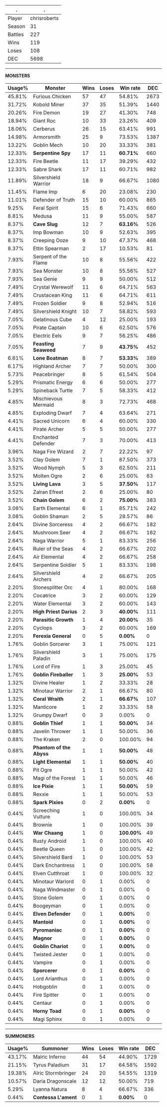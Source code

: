 .|.
|-|-
Player|chrisroberts
Season|31
Battles|227
Wins|119
Loses|108
DEC|5698

---
**MONSTERS**

Usage%|Monster|Wins|Loses|Win rate|DEC|
-|-|-|-|-|-|
45.81%|Furious Chicken|57|47|54.81%|2673|
31.72%|Kobold Miner|37|35|51.39%|1440|
20.26%|Fire Demon|19|27|41.30%|748|
18.94%|Giant Roc|10|33|23.26%|409|
18.06%|Cerberus|26|15|63.41%|991|
14.98%|Armorsmith|25|9|73.53%|1387|
13.22%|Goblin Mech|10|20|33.33%|381|
12.33%|**Serpentine Spy**|17|11|**60.71%**|660|
12.33%|Fire Beetle|11|17|39.29%|432|
12.33%|Sabre Shark|17|11|60.71%|982|
11.89%|Silvershield Warrior|18|9|66.67%|1080|
11.45%|Flame Imp|6|20|23.08%|230|
11.01%|Defender of Truth|15|10|60.00%|865|
9.25%|Feral Spirit|15|6|71.43%|660|
8.81%|Medusa|11|9|55.00%|587|
8.37%|**Cave Slug**|12|7|**63.16%**|526|
8.37%|Imp Bowman|10|9|52.63%|395|
8.37%|Creeping Ooze|9|10|47.37%|468|
8.37%|Ettin Spearman|2|17|10.53%|81|
7.93%|Serpent of the Flame|10|8|55.56%|422|
7.93%|Sea Monster|10|8|55.56%|527|
7.93%|Sea Genie|9|9|50.00%|512|
7.49%|Crystal Werewolf|11|6|64.71%|563|
7.49%|Crustacean King|11|6|64.71%|611|
7.49%|Frozen Soldier|9|8|52.94%|516|
7.49%|Silvershield Knight|10|7|58.82%|593|
7.05%|Gelatinous Cube|4|12|25.00%|193|
7.05%|Pirate Captain|10|6|62.50%|576|
7.05%|Electric Eels|9|7|56.25%|486|
7.05%|**Feasting Seaweed**|7|9|**43.75%**|452|
6.61%|**Lone Boatman**|8|7|**53.33%**|389|
6.17%|Highland Archer|7|7|50.00%|300|
5.73%|Peacebringer|8|5|61.54%|504|
5.29%|Prismatic Energy|6|6|50.00%|277|
5.29%|Spineback Turtle|7|5|58.33%|412|
4.85%|Mischievous Mermaid|8|3|72.73%|468|
4.85%|Exploding Dwarf|7|4|63.64%|271|
4.41%|Sacred Unicorn|6|4|60.00%|330|
4.41%|Pirate Archer|5|5|50.00%|277|
4.41%|Enchanted Defender|7|3|70.00%|413|
3.96%|Naga Fire Wizard|2|7|22.22%|97|
3.52%|Clay Golem|7|1|87.50%|373|
3.52%|Wood Nymph|5|3|62.50%|211|
3.52%|Molten Ogre|2|6|25.00%|83|
3.52%|**Living Lava**|3|5|**37.50%**|117|
3.52%|Zalran Efreet|2|6|25.00%|80|
3.52%|**Chain Golem**|6|2|**75.00%**|383|
3.08%|Earth Elemental|6|1|85.71%|242|
3.08%|Goblin Shaman|2|5|28.57%|86|
2.64%|Divine Sorceress|4|2|66.67%|182|
2.64%|Mushroom Seer|4|2|66.67%|162|
2.64%|Naga Warrior|5|1|83.33%|256|
2.64%|Ruler of the Seas|4|2|66.67%|202|
2.64%|Air Elemental|4|2|66.67%|258|
2.64%|Serpentine Soldier|5|1|83.33%|198|
2.64%|Silvershield Archers|4|2|66.67%|205|
2.20%|Stonesplitter Orc|4|1|80.00%|168|
2.20%|Cocatrice|3|2|60.00%|129|
2.20%|Water Elemental|3|2|60.00%|143|
2.20%|**High Priest Darius**|2|3|**40.00%**|111|
2.20%|**Parasitic Growth**|1|4|**20.00%**|35|
2.20%|Cyclops|3|2|60.00%|169|
2.20%|**Ferexia General**|0|5|**0.00%**|0|
1.76%|Goblin Sorcerer|3|1|75.00%|121|
1.76%|Silvershield Paladin|3|1|75.00%|175|
1.76%|Lord of Fire|1|3|25.00%|45|
1.76%|**Goblin Fireballer**|1|3|**25.00%**|53|
1.32%|Divine Healer|1|2|33.33%|28|
1.32%|Minotaur Warrior|2|1|66.67%|80|
1.32%|**Coral Wraith**|2|1|**66.67%**|107|
1.32%|Manticore|1|2|33.33%|58|
1.32%|Grumpy Dwarf|0|3|0.00%|0|
0.88%|**Goblin Thief**|1|1|**50.00%**|34|
0.88%|Javelin Thrower|1|1|50.00%|36|
0.88%|The Kraken|2|0|100.00%|94|
0.88%|**Phantom of the Abyss**|1|1|**50.00%**|48|
0.88%|**Light Elemental**|1|1|**50.00%**|40|
0.88%|Pit Ogre|1|1|50.00%|42|
0.88%|Magi of the Forest|1|1|50.00%|46|
0.88%|**Ice Pixie**|1|1|**50.00%**|59|
0.88%|Rexxie|1|1|50.00%|53|
0.88%|**Spark Pixies**|0|2|**0.00%**|0|
0.44%|Screeching Vulture|1|0|100.00%|34|
0.44%|Brownie|1|0|100.00%|39|
0.44%|**War Chaang**|1|0|**100.00%**|49|
0.44%|Rusty Android|1|0|100.00%|40|
0.44%|Beetle Queen|1|0|100.00%|42|
0.44%|Silvershield Bard|1|0|100.00%|53|
0.44%|Dark Enchantress|1|0|100.00%|58|
0.44%|Elven Cutthroat|1|0|100.00%|32|
0.44%|Minotaur Warlord|0|1|0.00%|0|
0.44%|Naga Windmaster|0|1|0.00%|0|
0.44%|Stone Golem|0|1|0.00%|0|
0.44%|Boogeyman|0|1|0.00%|0|
0.44%|**Elven Defender**|0|1|**0.00%**|0|
0.44%|**Mantoid**|0|1|**0.00%**|0|
0.44%|**Pyromaniac**|0|1|**0.00%**|0|
0.44%|**Magnor**|0|1|**0.00%**|0|
0.44%|**Goblin Chariot**|0|1|**0.00%**|0|
0.44%|Twisted Jester|0|1|0.00%|0|
0.44%|Vampire|0|1|0.00%|0|
0.44%|**Sporcerer**|0|1|**0.00%**|0|
0.44%|Lord Arianthus|0|1|0.00%|0|
0.44%|Hobgoblin|0|1|0.00%|0|
0.44%|Fire Spitter|0|1|0.00%|0|
0.44%|Centaur|0|1|0.00%|0|
0.44%|**Horny Toad**|0|1|**0.00%**|0|
0.44%|Magi Sphinx|0|1|0.00%|0|

---
**SUMMONERS**

Usage%|Summoner|Wins|Loses|Win rate|DEC|
-|-|-|-|-|-|
43.17%|Malric Inferno|44|54|44.90%|1729|
21.15%|Tyrus Paladium|31|17|64.58%|1592|
19.38%|Alric Stormbringer|24|20|54.55%|1319|
10.57%|Daria Dragonscale|12|12|50.00%|719|
5.29%|Lyanna Natura|8|4|66.67%|336|
0.44%|**Contessa L'ament**|0|1|**0.00%**|0|

